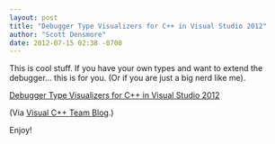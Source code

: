 ```yaml
---
layout: post
title: "Debugger Type Visualizers for C++ in Visual Studio 2012"
author: "Scott Densmore"
date: 2012-07-15 02:38 -0700
---
```


This is cool stuff. If you have your own types and want to extend the debugger… this is for you. (Or if you are just a big nerd like me).

[Debugger Type Visualizers for C++ in Visual Studio 2012](http://blogs.msdn.com/b/vcblog/archive/2012/07/12/10329460.aspx)

(Via [Visual C++ Team Blog](http://blogs.msdn.com/b/vcblog/).)

Enjoy!